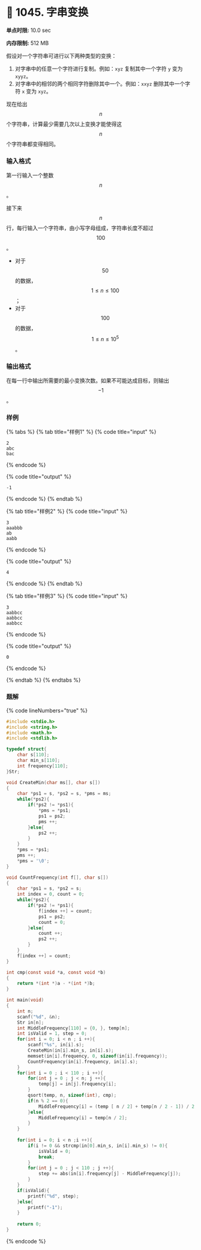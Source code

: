 # 🧡 1045. 字串变换

**单点时限:** 10.0 sec

**内存限制:** 512 MB

假设对一个字符串可进行以下两种类型的变换：

1. 对字串中的任意一个字符进行复制。例如：`xyz` 复制其中一个字符 `y` 变为 `xyyz`。
2. 对字串中的相邻的两个相同字符删除其中一个。例如：`xxyz` 删除其中一个字符 `x` 变为 `xyz`。

现在给出$$n$$ 个字符串，计算最少需要几次以上变换才能使得这 $$n$$ 个字符串都变得相同。

### 输入格式

第一行输入一个整数 $$n$$。

接下来 $$n$$ 行，每行输入一个字符串，由小写字母组成，字符串长度不超过 $$100$$。

* 对于$$50%$$ 的数据，$$1≤n≤100$$；
* 对于 $$100%$$的数据，$$1≤n≤10^5$$。

### 输出格式

在每一行中输出所需要的最小变换次数。如果不可能达成目标，则输出$$−1$$。

### 样例

{% tabs %}
{% tab title="样例1" %}
{% code title="input" %}
```
2
abc
bac
```
{% endcode %}

{% code title="output" %}
```
-1
```
{% endcode %}
{% endtab %}

{% tab title="样例2" %}
{% code title="input" %}
```
3
aaabbb
ab
aabb
```
{% endcode %}

{% code title="output" %}
```
4
```
{% endcode %}
{% endtab %}

{% tab title="样例3" %}
{% code title="input" %}
```
3
aabbcc
aabbcc
aabbcc
```
{% endcode %}

{% code title="output" %}
```
0
```
{% endcode %}


{% endtab %}
{% endtabs %}

### 题解

{% code lineNumbers="true" %}
```c
#include <stdio.h> 
#include <string.h>
#include <math.h>
#include <stdlib.h>

typedef struct{
	char s[110];
	char min_s[110];
	int frequency[110];
}Str;

void CreateMin(char ms[], char s[])
{
	char *ps1 = s, *ps2 = s, *pms = ms;
	while(*ps2){
		if(*ps2 != *ps1){
			*pms = *ps1;
			ps1 = ps2;
			pms ++;
		}else{
			ps2 ++;
		}
	}
	*pms = *ps1;
	pms ++;
	*pms = '\0';
}

void CountFrequency(int f[], char s[])
{
	char *ps1 = s, *ps2 = s;
	int index = 0, count = 0;
	while(*ps2){
		if(*ps2 != *ps1){
			f[index ++] = count;
			ps1 = ps2;
			count = 0;
		}else{
			count ++;
			ps2 ++;
		}
	}
	f[index ++] = count;
}

int cmp(const void *a, const void *b)
{
	return *(int *)a - *(int *)b;
}

int main(void)
{
	int n;
	scanf("%d", &n);
	Str in[n];
	int MiddleFrequency[110] = {0, }, temp[n];
	int isValid = 1, step = 0;
	for(int i = 0; i < n ; i ++){
		scanf("%s", in[i].s);
		CreateMin(in[i].min_s, in[i].s);
		memset(in[i].frequency, 0, sizeof(in[i].frequency));
		CountFrequency(in[i].frequency, in[i].s);
	}
	for(int i = 0 ; i < 110 ; i ++){
		for(int j = 0 ; j < n; j ++){
			temp[j] = in[j].frequency[i];
		}
		qsort(temp, n, sizeof(int), cmp);
		if(n % 2 == 0){
			MiddleFrequency[i] = (temp [ n / 2] + temp[n / 2 - 1]) / 2;
		}else{
			MiddleFrequency[i] = temp[n / 2];
		}
	}
	
	for(int i = 0; i < n ;i ++){
		if(i != 0 && strcmp(in[0].min_s, in[i].min_s) != 0){
			isValid = 0;
			break;
		}
		for(int j = 0 ; j < 110 ; j ++){
			step += abs(in[i].frequency[j] - MiddleFrequency[j]);
		}
	}
	if(isValid){
		printf("%d", step);
	}else{
		printf("-1");
	}
	
	return 0;
}
```
{% endcode %}
